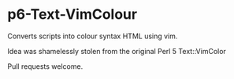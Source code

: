 # p6-Text-VimColour

Converts scripts into colour syntax HTML using vim.

Idea was shamelessly stolen from the original Perl 5 Text::VimColor

Pull requests welcome.
